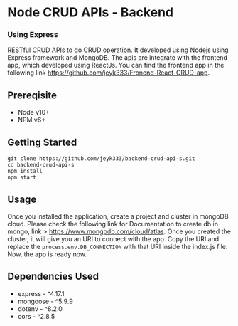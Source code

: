 # Node CRUD APIs - Backend

### Using Express

RESTful CRUD APIs to do CRUD operation. It developed using Nodejs using Express framework and MongoDB. The apis are integrate with the frontend app, which developed using ReactJs. You can find the frontend app in the following link https://github.com/jeyk333/Fronend-React-CRUD-app.

## Prereqisite

- Node v10+
- NPM v6+

## Getting Started

```
git clone https://github.com/jeyk333/backend-crud-api-s.git
cd backend-crud-api-s
npm install
npm start
```

## Usage

Once you installed the application, create a project and cluster in mongoDB cloud. Please check the following link for Documentation to create db in mongo, link > https://www.mongodb.com/cloud/atlas. Once you created the cluster, it will give you an URI to connect with the app. Copy the URI and replace the `process.env.DB_CONNECTION` with that URI inside the index.js file. Now, the app is ready now.

## Dependencies Used

- express - ^4.17.1
- mongoose - ^5.9.9
- dotenv - ^8.2.0
- cors - ^2.8.5
